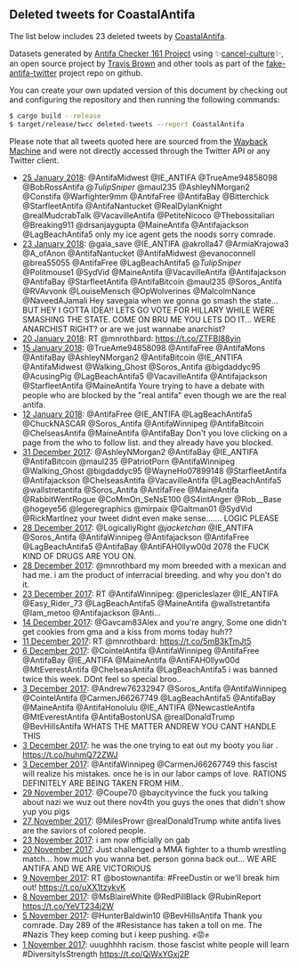 ## Deleted tweets for CoastalAntifa

The list below includes 23 deleted tweets by
[CoastalAntifa](https://twitter.com/CoastalAntifa).



Datasets generated by [Antifa Checker 161 Project](https://twitter.com/antifacheck161) using ✨[cancel-culture](https://github.com/travisbrown/cancel-culture)✨, an open source project by 
[Travis Brown](https://twitter.com/travisbrown) and other tools as part of the 
[fake-antifa-twitter](https://github.com/antifacheck161/fake-antifa-twitter) project repo on github.

You can create your own updated version of this document by checking out and configuring the
repository and then running the following commands:

```bash
$ cargo build --release
$ target/release/twcc deleted-tweets --report CoastalAntifa
```

Please note that all tweets quoted here are sourced from the
[Wayback Machine](https://web.archive.org) and were not directly accessed through the Twitter API or
any Twitter client.

* [25 January 2018](https://web.archive.org/web/20180125211503/https://twitter.com/CoastalAntifa/status/956636558534127616): @AntifaMidwest @IE_ANTIFA @TrueAme94858098 @BobRossAntifa @_TulipSniper_ @maul235 @AshleyNMorgan2 @Constifa @Warfighter9mm @AntifaFree @AntifaBay @Bitterchick @StarfleetAntifa @AntifaNantucket @RealDylanKnight @realMudcrabTalk @VacavilleAntifa @PetiteNicoco @Thebossitalian @Breaking911 @drsanjaygupta @MaineAntifa @Antifajackson @LagBeachAntifa5 only my ice agent gets the noods sorry comrade. <!--956636558534127616-->
* [23 January 2018](https://web.archive.org/web/20180123235910/https://twitter.com/CoastalAntifa/status/955953084143951872): @gaia_save @IE_ANTIFA @akrolla47 @ArmiaKrajowa3 @A_ofAnon @AntifaNantucket @AntifaMidwest @evanoconnell @brea55055 @AntifaFree @LagBeachAntifa5 @_TulipSniper_ @Politmouse1 @SydVid @MaineAntifa @VacavilleAntifa @Antifajackson @AntifaBay @StarfleetAntifa @AntifaBitcoin @maul235 @Soros_Antifa @RVAvvonk @LouiseMensch @OpWolverines @MalcolmNance @NaveedAJamali Hey savegaia when we gonna go smash the state... BUT HEY I GOTTA IDEA!! LETS GO VOTE FOR HILLARY WHILE WERE SMASHING THE STATE. COME ON BRU ME YOU LETS DO IT... WERE ANARCHIST RIGHT? or are we just wannabe anarchist? <!--955953084143951872-->
* [20 January 2018](https://web.archive.org/web/20180120124210/https://twitter.com/CoastalAntifa/status/954695547889238021): RT @mnrothbard: https://t.co/ZTFBI88yin <!--954695547889238021-->
* [15 January 2018](https://web.archive.org/web/20180115135924/https://twitter.com/CoastalAntifa/status/952903044995301376): @TrueAme94858098 @AntifaFree @AntifaMons @AntifaBay @AshleyNMorgan2 @AntifaBitcoin @IE_ANTIFA @AntifaMidwest @Walking_Ghost @Soros_Antifa @bigdaddyc95 @AcusingPig @LagBeachAntifa5 @VacavilleAntifa @Antifajackson @StarfleetAntifa @MaineAntifa Youre trying to have a debate with people who are blocked by the "real antifa" even though we are the real antifa. <!--952903044995301376-->
* [12 January 2018](https://web.archive.org/web/20180112012315/https://twitter.com/CoastalAntifa/status/951625589982617600): @AntifaFree @IE_ANTIFA @LagBeachAntifa5 @ChuckNASCAR @Soros_Antifa @AntifaWinnipeg @AntifaBitcoin @ChelseasAntifa @MaineAntifa @AntifaBay Don't you love clicking on a page from the who to follow list. and they already have you blocked. <!--951625589982617600-->
* [31 December 2017](https://web.archive.org/web/20171231074143/https://twitter.com/CoastalAntifa/status/947372179888357376): @AshleyNMorgan2 @AntifaBay @IE_ANTIFA @AntifaBitcoin @maul235 @PatriotPorn @AntifaWinnipeg @Walking_Ghost @bigdaddyc95 @WayneHo07899148 @StarfleetAntifa @Antifajackson @ChelseasAntifa @VacavilleAntifa @LagBeachAntifa5 @wallstretantifa @Soros_Antifa @AntifaFree @MaineAntifa @RabbitWentRogue @CoMmOn_SeNsE100 @S4intAnger @Rob__Base @hogeye56 @legeregraphics @mirpaix @Galtman01 @SydVid @RickMartlnez your tweet didnt even make sense.......  LOGIC PLEASE <!--947372179888357376-->
* [28 December 2017](https://web.archive.org/web/20171228065608/https://twitter.com/CoastalAntifa/status/946273544865853440): @LogicallyRight @_jacketchan_ @IE_ANTIFA @Soros_Antifa @AntifaWinnipeg @Antifajackson @AntifaFree @LagBeachAntifa5 @AntifaBay @AntiFAH0llyw00d 2078 the FUCK KIND OF DRUGS ARE YOU ON. <!--946273544865853440-->
* [28 December 2017](https://web.archive.org/web/20171228003440/https://twitter.com/CoastalAntifa/status/946177545623322624): @mnrothbard my mom breeded with a mexican and had me. i am the product of interracial breeding. and why you don't do it. <!--946177545623322624-->
* [23 December 2017](https://web.archive.org/web/20171223033841/https://twitter.com/CoastalAntifa/status/944411915601752064): RT @AntifaWinnipeg: @pericleslazer @IE_ANTIFA @Easy_Rider_73 @LagBeachAntifa5 @MaineAntifa @wallstretantifa @Iam_metoo @Antifajackson @Anti… <!--944411915601752064-->
* [14 December 2017](https://web.archive.org/web/20171214144859/https://twitter.com/CoastalAntifa/status/941319111337918464): @Gavcam83Alex and you're angry, Some one didn't get cookies from gma and a kiss from moms today huh?? <!--941319111337918464-->
* [11 December 2017](https://web.archive.org/web/20171211203955/https://twitter.com/CoastalAntifa/status/940320262989459458): RT @mnrothbard: https://t.co/5mB3kTmJt5 <!--940320262989459458-->
* [ 6 December 2017](https://web.archive.org/web/20171206013558/https://twitter.com/CoastalAntifa/status/938220439247003648): @CointelAntifa @AntifaWinnipeg @AntifaFree @AntifaBay @IE_ANTIFA @MaineAntifa @AntiFAH0llyw00d @MtEverestAntifa @ChelseasAntifa @LagBeachAntifa5 i was banned twice this week. DOnt feel so special broo.. <!--938220439247003648-->
* [ 3 December 2017](https://web.archive.org/web/20171203140413/https://twitter.com/CoastalAntifa/status/937321578898923520): @Andrew76232947 @Soros_Antifa @AntifaWinnipeg @CointelAntifa @CarmenJ66267749 @LagBeachAntifa5 @AntifaBay @MaineAntifa @AntifaHonolulu @IE_ANTIFA @NewcastleAntifa @MtEverestAntifa @AntifaBostonUSA @realDonaldTrump @BevHillsAntifa WHATS THE MATTER ANDREW YOU CANT HANDLE THIS <!--937321578898923520-->
* [ 3 December 2017](https://web.archive.org/web/20171203132111/https://twitter.com/CoastalAntifa/status/937310749206069249): he was the one trying to eat out my booty you liar . https://t.co/huhmQ72ZWJ <!--937310749206069249-->
* [ 3 December 2017](https://web.archive.org/web/20171203074844/https://twitter.com/CoastalAntifa/status/937227085432610817): @AntifaWinnipeg @CarmenJ66267749 this fascist will realize his mistakes. once he is in our labor camps of love. RATIONS DEFINITELY ARE BEING TAKEN FROM HIM.. <!--937227085432610817-->
* [29 November 2017](https://web.archive.org/web/20171129040646/https://twitter.com/CoastalAntifa/status/935721674221031424): @Coupe70 @baycityvince the fuck you talking about nazi we wuz out there nov4th you guys the ones that didn't show yup you pigs <!--935721674221031424-->
* [27 November 2017](https://web.archive.org/web/20171127205915/https://twitter.com/CoastalAntifa/status/935251698263691264): @MilesProwr @realDonaldTrump white antifa lives are the saviors of colored people. <!--935251698263691264-->
* [23 November 2017](https://web.archive.org/web/20171123063642/https://twitter.com/CoastalAntifa/status/933585079007186944): i am now officially on gab <!--933585079007186944-->
* [20 November 2017](https://web.archive.org/web/20171120191213/https://twitter.com/CoastalAntifa/status/932688047384252416): Just challenged a MMA fighter to a thumb wrestling match... how much you wanna bet. person gonna back out...  WE ARE ANTIFA AND WE ARE VICTORIOUS <!--932688047384252416-->
* [ 9 November 2017](https://web.archive.org/web/20171109154954/https://twitter.com/CoastalAntifa/status/928650866231529472): RT @bostownantifa: #FreeDustin or we'll break him out! https://t.co/uXX1tzykvK <!--928650866231529472-->
* [ 8 November 2017](https://web.archive.org/web/20171108001756/https://twitter.com/CoastalAntifa/status/928053941257977856): @MsBlaireWhite   @RedPillBlack  @RubinReport https://t.co/YeVT234j2W <!--928053941257977856-->
* [ 5 November 2017](https://web.archive.org/web/20171105192546/https://twitter.com/CoastalAntifa/status/927255639398555648): @HunterBaldwin10 @BevHillsAntifa Thank you comrade. Day 289 of the #Resistance has taken a toll on me. The #Nazis They keep coming but i keep pushing. ✊😡✊ <!--927255639398555648-->
* [ 1 November 2017](https://web.archive.org/web/20171101185314/https://twitter.com/CoastalAntifa/status/925797900637970432): uuughhhh racism.  those fascist white people will learn #DiversityIsStrength https://t.co/QiWxYGxj2P <!--925797900637970432-->
